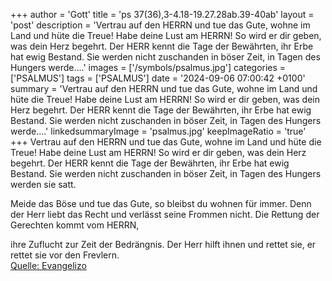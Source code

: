 +++
author = 'Gott'
title = 'ps 37(36),3-4.18-19.27.28ab.39-40ab'
layout = 'post'
description = 'Vertrau auf den HERRN und tue das Gute, wohne im Land und hüte die Treue! Habe deine Lust am HERRN! So wird er dir geben, was dein Herz begehrt. Der HERR kennt die Tage der Bewährten, ihr Erbe hat ewig Bestand. Sie werden nicht zuschanden in böser Zeit, in Tagen des Hungers werde....'
images = ['/symbols/psalmus.jpg']
categories = ['PSALMUS']
tags = ['PSALMUS']
date = '2024-09-06 07:00:42 +0100'
summary = 'Vertrau auf den HERRN und tue das Gute, wohne im Land und hüte die Treue! Habe deine Lust am HERRN! So wird er dir geben, was dein Herz begehrt. Der HERR kennt die Tage der Bewährten, ihr Erbe hat ewig Bestand. Sie werden nicht zuschanden in böser Zeit, in Tagen des Hungers werde....'
linkedsummaryImage = 'psalmus.jpg'
keepImageRatio = 'true'
+++
Vertrau auf den HERRN und tue das Gute, wohne im Land und hüte die Treue!
Habe deine Lust am HERRN! So wird er dir geben, was dein Herz begehrt.
Der HERR kennt die Tage der Bewährten, ihr Erbe hat ewig Bestand.
Sie werden nicht zuschanden in böser Zeit, in Tagen des Hungers werden sie satt.<!--more-->

Meide das Böse und tue das Gute, so bleibst du wohnen für immer.
Denn der Herr liebt das Recht
und verlässt seine Frommen nicht.
Die Rettung der Gerechten kommt vom HERRN, 

ihre Zuflucht zur Zeit der Bedrängnis.
Der Herr hilft ihnen und rettet sie,
er rettet sie vor den Frevlern.<br> [Quelle: Evangelizo](https://evangeliumtagfuertag.org/DE/gospel)